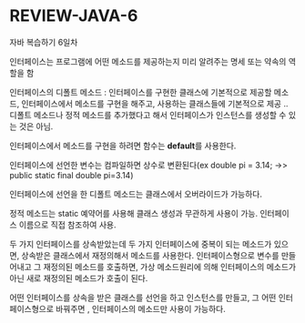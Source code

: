 # REVIEW-JAVA-6
자바 복습하기 6일차

인터페이스는 프로그램에 어떤 메소드를 제공하는지 미리 알려주는 명세 또는 약속의 역할을 함

인터페이스의 디폴트 메소드 : 인터페이스를 구현한 클래스에 기본적으로 제공할 메소드, 인터페이스에서 메소드를 구현을 해주고, 사용하는 클래스들에 기본적으로 제공 .. 디폴트 메소드나 정적 메소드를 추가했다고 해서 인터페이스가 인스턴스를 생성할 수 있는 것은 아님.

인터페이스에서 메소드를 구현을 하려면 함수는 **default**를 사용한다. 

인터페이스에 선언한 변수는 컴파일하면 상수로 변환된다(ex double pi = 3.14; ->> public static final double pi=3.14)

인터페이스에 선언을 한 디폴트 메소드는 클래스에서 오버라이드가 가능하다.

정적 메소드는 static 예약어를 사용해 클래스 생성과 무관하게 사용이 가능. 인터페이스 이름으로 직접 참조하여 사용.

두 가지 인터페이스를 상속받았는데 두 가지 인터페이스에 중복이 되는 메소드가 있으면, 상속받은 클래스에서 재정의해서 메소드를 사용한다. 인터페이스형으로 변수를 만들어내고 그 재정의된 메소드를 호출하면, 가상 메소드원리에 의해 인터페이스의 메소드가 아닌 새로 재정의된 메소드가 호출이 된다.

어떤 인터페이스를 상속을 받은 클래스를 선언을 하고 인스턴스를 만들고, 그 어떤 인터페이스형으로 바꿔주면 , 인터페이스의 메소드만 사용이 가능하다.
